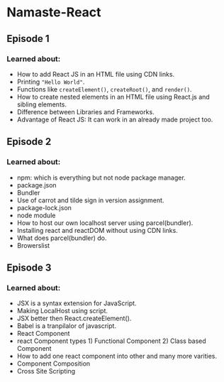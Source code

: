 # Namaste-React
## Episode 1  

### Learned about:  
- How to add React JS in an HTML file using CDN links.  
- Printing `"Hello World"`.  
- Functions like `createElement()`, `createRoot()`, and `render()`.  
- How to create nested elements in an HTML file using React.js and sibling elements.  
- Difference between Libraries and Frameworks.  
- Advantage of React JS: It can work in an already made project too.  


## Episode 2  

### Learned about:  
- npm: which is everything but not node package manager.    
- package.json
- Bundler  
- Use of carrot and tilde sign in version assignment.  
- package-lock.json
- node module
- How to host our own localhost server using parcel(bundler). 
- Installing react and reactDOM without using CDN links. 
- What does parcel(bundler) do.
- Browerslist

## Episode 3

### Learned about:  
- JSX is a syntax extension for JavaScript.
- Making LocalHost using script.
- JSX better then React.createElement().
- Babel is a tranpilalor of javascript.
- React Component 
- react Component types 1) Functional Component
                        2) Class based Component
- How to add one react component into other and many more varities.
- Component Composition
- Cross Site Scripting
